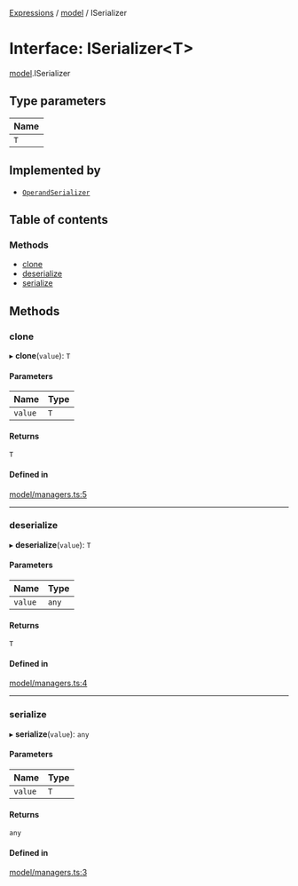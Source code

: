 [Expressions](../README.md) / [model](../modules/model.md) / ISerializer

# Interface: ISerializer<T\>

[model](../modules/model.md).ISerializer

## Type parameters

| Name |
| :------ |
| `T` |

## Implemented by

- [`OperandSerializer`](../classes/operand.OperandSerializer.md)

## Table of contents

### Methods

- [clone](model.ISerializer.md#clone)
- [deserialize](model.ISerializer.md#deserialize)
- [serialize](model.ISerializer.md#serialize)

## Methods

### clone

▸ **clone**(`value`): `T`

#### Parameters

| Name | Type |
| :------ | :------ |
| `value` | `T` |

#### Returns

`T`

#### Defined in

[model/managers.ts:5](https://github.com/FlavioLionelRita/js-expressions/blob/a373ee9/src/lib/model/managers.ts#L5)

___

### deserialize

▸ **deserialize**(`value`): `T`

#### Parameters

| Name | Type |
| :------ | :------ |
| `value` | `any` |

#### Returns

`T`

#### Defined in

[model/managers.ts:4](https://github.com/FlavioLionelRita/js-expressions/blob/a373ee9/src/lib/model/managers.ts#L4)

___

### serialize

▸ **serialize**(`value`): `any`

#### Parameters

| Name | Type |
| :------ | :------ |
| `value` | `T` |

#### Returns

`any`

#### Defined in

[model/managers.ts:3](https://github.com/FlavioLionelRita/js-expressions/blob/a373ee9/src/lib/model/managers.ts#L3)
